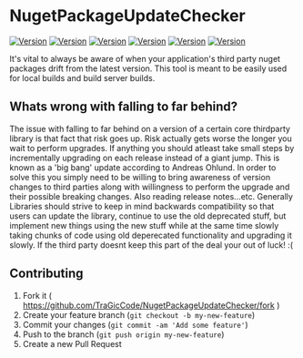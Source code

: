 # NugetPackageUpdateChecker


[![Version](https://img.shields.io/badge/Version-1.0.0-blue.svg)]()
[![Version](https://ci.appveyor.com/api/projects/status/github/TraGicCode/NugetPackageUpdateChecker?svg=true)](https://ci.appveyor.com/project/TraGicCode/nugetpackageupdatechecker)
[![Version](https://img.shields.io/badge/Coverage-94.44%25-brightgreen.svg)]()
[![Version](https://img.shields.io/badge/Dependencies-up--to--date-brightgreen.svg)]()
[![Version](https://img.shields.io/badge/License-MIT-blue.svg)](https://github.com/TraGicCode/NugetPackageUpdateChecker/blob/master/LICENSE)
[![Version](https://img.shields.io/badge/Contact-@TraGicCode-blue.svg)](https://twitter.com/TraGicCode)

It's vital to always be aware of when your application's third party nuget packages drift from the latest version.  This tool is meant to be easily used for local builds and build server builds.

## Whats wrong with falling to far behind?
The issue with falling to far behind on a version of a certain core thirdparty library is that fact that risk goes up.  Risk actually gets worse the longer you wait to perform upgrades.  If anything you should atleast take small steps by incrementally upgrading on each release instead of a giant jump.  This is known as a 'big bang' update according to Andreas Ohlund.  In order to solve this you simply need to be willing to bring awareness of version changes to third parties along with willingness to perform the upgrade and their possible breaking changes.  Also reading release notes...etc.  Generally Libraries should strive to keep in mind backwards compatibility so that users can update the library, continue to use the old deprecated stuff, but implement new things using the new stuff while at the same time slowly taking chunks of code using old deperecated functionality and upgrading it slowly.  If the third party doesnt keep this part of the deal your out of luck! :(


## Contributing

1. Fork it ( https://github.com/TraGicCode/NugetPackageUpdateChecker/fork )
2. Create your feature branch (`git checkout -b my-new-feature`)
3. Commit your changes (`git commit -am 'Add some feature'`)
4. Push to the branch (`git push origin my-new-feature`)
5. Create a new Pull Request

